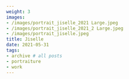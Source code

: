 ```yaml
---
weight: 3
images:
- /images/portrait_jiselle_2021 Large.jpeg
- /images/portrait_jiselle_2021_2 Large.jpeg
- /images/portrait_jiselle.jpeg
title: Jiselle
date: 2021-05-31
tags:
- archive # all posts
- portraiture
- work
---
```


